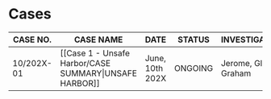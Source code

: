 # Cases
| CASE NO.   | CASE NAME                       | DATE            | STATUS  | INVESTIGATORS        |
| ---------- | ------------------------------- | --------------- | ------- | -------------------- |
| 10/202X-01 | [[Case 1 - Unsafe Harbor/CASE SUMMARY\|UNSAFE HARBOR]] | June, 10th 202X | ONGOING | Jerome, Glen, Graham |
